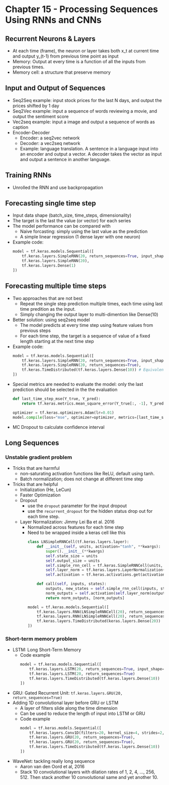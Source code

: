 # Chapter 15 - Processing Sequences Using RNNs and CNNs

## Recurrent Neurons & Layers
- At each time (frame), the neuron or layer takes both x_t at current time and output y_(t-1) from previous time point as input
- Memory: Output at every time is a function of all the inputs from previous times.
- Memory cell: a structure that preserve memory

## Input and Output of Sequences
- Seq2Seq example: input stock prices for the last N days, and output the prices shifted by 1 day
- Seq2Vec example: input a sequence of words reviewing a movie, and output the sentiment score
- Vec2seq example: input a image and output a sequence of words as caption
- Encoder-Decoder
    - Encoder: a seq2vec network
    - Decoder: a vec2seq network
    - Example: language translation. A sentence in a language input into an encoder and output a vector. A decoder takes the vector as input and output a sentence in another language.

## Training RNNs
- Unrolled the RNN and use backpropagation

## Forecasting single time step
- Input data shape (batch_size, time_steps, dimensionality)
- The target is the last the value (or vector) for each series
- The model performance can be compared with
    - Naive forcasting: simply using the last value as the prediction
    - A simple linear regression (1 dense layer with one neuron)
- Example code:
    ```Python
    model = tf.keras.models.Sequential([
        tf.keras.layers.SimpleRNN(20, return_sequences=True, input_shape=[None, 1]),
        tf.keras.layers.SimpleRNN(20),
        tf.keras.layers.Dense(1)
    ])
    ```

## Forecasting multiple time steps
- Two approaches that are not best
    - Repeat the single step prediction multiple times, each time using last time predition as the input.
    - Simply changing the output layer to multi-dimention like Dense(10)
- Better solution: using seq2seq model
    - The model predicts at every time step using feature values from previous steps
    - For each time step, the target is a sequence of value of a fixed length starting at the next time step
- Example code:
    ```Python
    model = tf.keras.models.Sequential([
        tf.keras.layers.SimpleRNN(20, return_sequences=True, input_shape=[None, 1]),
        tf.keras.layers.SimpleRNN(20, return_sequences=True),
        tf.keras.TimeDistributed(tf.keras.layers.Dense(10)) # Equivalent to tf.keras.layers.Dense(10)
    ])
    ```
- Special metrics are needed to evaluate the model: only the last prediction should be selected in the the evaluation
    ```Python
    def last_time_step_mse(Y_true, Y_pred):
        return tf.keras.metrics.mean_square_error(Y_true[:, -1], Y_pred[:, -1])

    optimizer = tf.keras.optimizers.Adam(lr=0.01)
    model.compile(loss="mse", optimizer=optimizer, metrics=[last_time_step_mse])
    ```
- MC Dropout to calculate confidence interval

## Long Sequences

### Unstable gradient problem
- Tricks that are harmful
    - non-saturating activation functions like ReLU, default using tanh.
    - Batch normalization; does not change at different time step
- Tricks that are helpful
    - Initialization (He, LeCun)
    - Faster Optimization
    - Dropout
        - use the `dropout` parameter for the input dropout
        - use the `recurrent_dropout` for the hidden status drop out for each time step.
    - Layer Normalization: Jimmy Lei Ba et al. 2016
        - Normalized across features for each time step
        - Need to be wrapped inside a keras cell like this
            ```Python
            class LNSimpleRNNCell(tf.keras.layers.layer):
                def __init__(self, units, activation="tanh", **kwargs):
                    super().__init__(**kwargs)
                    self.state_size = units
                    self.output_size = units
                    self.simple_rnn_cell = tf.keras.SimpleRNNCell(units, activation=None)
                    self.layer_norm = tf.keras.layers.LayerNormalization()
                    self.activation = tf.keras.activations.get(activation)

                def call(self, inputs, states):
                    outputs, new_states = self.simple_rnn_cell(inputs, states)
                    norm_outputs = self.activation(self.layer_norm(outputs))
                    return norm_outputs, [norm_outputs]

            model = tf.keras.models.Sequential([
                tf.keras.layers.RNN(LNSimpleRNNCell(20), return_sequences=True, input_shape=[None, 1]),
                tf.keras.layers.RNN(LNSimpleRNNCell(20), return_sequences=True),
                tf.keras.layers.TimeDistributed(keras.layers.Dense(20))
            ])
            ```

### Short-term memory problem
- LSTM: Long Short-Term Memory
    - Code example
        ```Python
        model = tf.keras.models.Sequential([
            tf.keras.layers.LSTM(20, return_sequences=True, input_shape=[None, 1])
            tf.keras.layers.LSTM(20, return_sequences=True)
            tf.keras.layers.TimeDistributed(tf.keras.layers.Dense(10))
        ])
        ```
- GRU: Gated Recurrent Unit: `tf.keras.layers.GRU(20, return_sequences=True)`
- Adding 1D convolutional layer before GRU or LSTM
    - A layer of filters slide along the time dimension
    - Can be used to reduce the length of input into LSTM or GRU
    - Code example
        ```Python
        model = tf.keras.models.Sequential([
            tf.keras.layers.Conv1D(filters=20, kernel_size=4, strides=2, padding="causal", input_shape=[None, 1]),
            tf.keras.layers.GRU(20, return_sequences=True),
            tf.keras.layers.GRU(20, return_sequences=True),
            tf.keras.layers.TimeDistributed(tf.keras.layers.Dense(10))
        ])
        ```
- WaveNet: tackling really long sequence
    - Aaron van den Oord et al, 2016
    - Stack 10 convolutional layers with dilation rates of 1, 2, 4, ..., 256, 512. Then stack another 10 convolutional same and yet another 10.